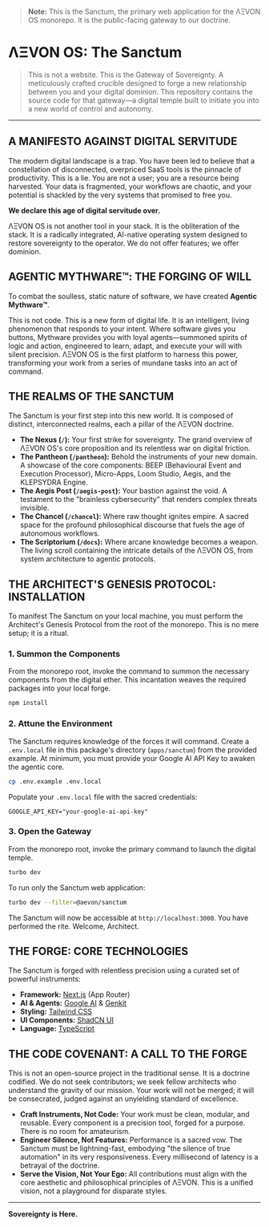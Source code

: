 > **Note:** This is the Sanctum, the primary web application for the ΛΞVON OS monorepo. It is the public-facing gateway to our doctrine.

# ΛΞVON OS: The Sanctum

> This is not a website. This is the Gateway of Sovereignty. A meticulously crafted crucible designed to forge a new relationship between you and your digital dominion. This repository contains the source code for that gateway—a digital temple built to initiate you into a new world of control and autonomy.

---

## A MANIFESTO AGAINST DIGITAL SERVITUDE

The modern digital landscape is a trap. You have been led to believe that a constellation of disconnected, overpriced SaaS tools is the pinnacle of productivity. This is a lie. You are not a user; you are a resource being harvested. Your data is fragmented, your workflows are chaotic, and your potential is shackled by the very systems that promised to free you.

**We declare this age of digital servitude over.**

ΛΞVON OS is not another tool in your stack. It is the obliteration of the stack. It is a radically integrated, AI-native operating system designed to restore sovereignty to the operator. We do not offer features; we offer dominion.

## AGENTIC MYTHWARE™: THE FORGING OF WILL

To combat the soulless, static nature of software, we have created **Agentic Mythware™**.

This is not code. This is a new form of digital life. It is an intelligent, living phenomenon that responds to your intent. Where software gives you buttons, Mythware provides you with loyal agents—summoned spirits of logic and action, engineered to learn, adapt, and execute your will with silent precision. ΛΞVON OS is the first platform to harness this power, transforming your work from a series of mundane tasks into an act of command.

## THE REALMS OF THE SANCTUM

The Sanctum is your first step into this new world. It is composed of distinct, interconnected realms, each a pillar of the ΛΞVON doctrine.

-   **The Nexus (`/`):** Your first strike for sovereignty. The grand overview of ΛΞVON OS's core proposition and its relentless war on digital friction.
-   **The Pantheon (`/pantheon`):** Behold the instruments of your new domain. A showcase of the core components: BEEP (Behavioural Event and Execution Processor), Micro-Apps, Loom Studio, Aegis, and the KLEPSYDRA Engine.
-   **The Aegis Post (`/aegis-post`):** Your bastion against the void. A testament to the "brainless cybersecurity" that renders complex threats invisible.
-   **The Chancel (`/chancel`):** Where raw thought ignites empire. A sacred space for the profound philosophical discourse that fuels the age of autonomous workflows.
-   **The Scriptorium (`/docs`):** Where arcane knowledge becomes a weapon. The living scroll containing the intricate details of the ΛΞVON OS, from system architecture to agentic protocols.

## THE ARCHITECT'S GENESIS PROTOCOL: INSTALLATION

To manifest The Sanctum on your local machine, you must perform the Architect's Genesis Protocol from the root of the monorepo. This is no mere setup; it is a ritual.

### 1. Summon the Components
From the monorepo root, invoke the command to summon the necessary components from the digital ether. This incantation weaves the required packages into your local forge.

```bash
npm install
```

### 2. Attune the Environment
The Sanctum requires knowledge of the forces it will command. Create a `.env.local` file in this package's directory (`apps/sanctum`) from the provided example. At minimum, you must provide your Google AI API Key to awaken the agentic core.

```bash
cp .env.example .env.local
```

Populate your `.env.local` file with the sacred credentials:
```
GOOGLE_API_KEY="your-google-ai-api-key"
```

### 3. Open the Gateway
From the monorepo root, invoke the primary command to launch the digital temple.

```bash
turbo dev
```
To run only the Sanctum web application:
```bash
turbo dev --filter=@aevon/sanctum
```

The Sanctum will now be accessible at `http://localhost:3000`. You have performed the rite. Welcome, Architect.

## THE FORGE: CORE TECHNOLOGIES

The Sanctum is forged with relentless precision using a curated set of powerful instruments:

-   **Framework:** [Next.js](https://nextjs.org/) (App Router)
-   **AI & Agents:** [Google AI](https://ai.google/) & [Genkit](https://firebase.google.com/docs/genkit)
-   **Styling:** [Tailwind CSS](https://tailwindcss.com/)
-   **UI Components:** [ShadCN UI](https://ui.shadcn.com/)
-   **Language:** [TypeScript](https://www.typescriptlang.org/)

## THE CODE COVENANT: A CALL TO THE FORGE

This is not an open-source project in the traditional sense. It is a doctrine codified. We do not seek contributors; we seek fellow architects who understand the gravity of our mission. Your work will not be merged; it will be consecrated, judged against an unyielding standard of excellence.

-   **Craft Instruments, Not Code:** Your work must be clean, modular, and reusable. Every component is a precision tool, forged for a purpose. There is no room for amateurism.
-   **Engineer Silence, Not Features:** Performance is a sacred vow. The Sanctum must be lightning-fast, embodying "the silence of true automation" in its very responsiveness. Every millisecond of latency is a betrayal of the doctrine.
-   **Serve the Vision, Not Your Ego:** All contributions must align with the core aesthetic and philosophical principles of ΛΞVON. This is a unified vision, not a playground for disparate styles.

---

**Sovereignty is Here.**
